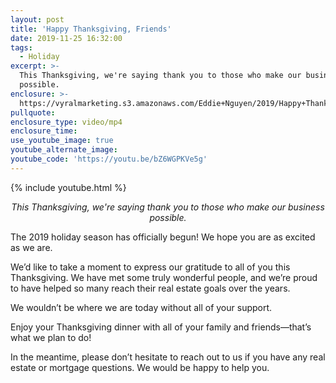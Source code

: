 ```yaml
---
layout: post
title: 'Happy Thanksgiving, Friends'
date: 2019-11-25 16:32:00
tags:
  - Holiday
excerpt: >-
  This Thanksgiving, we're saying thank you to those who make our business
  possible.
enclosure: >-
  https://vyralmarketing.s3.amazonaws.com/Eddie+Nguyen/2019/Happy+Thanksgiving+(1).mp4
pullquote:
enclosure_type: video/mp4
enclosure_time:
use_youtube_image: true
youtube_alternate_image:
youtube_code: 'https://youtu.be/bZ6WGPKVe5g'
---
```


{% include youtube.html %}

<p style="text-align: center;"><em>This Thanksgiving, we're saying thank you to those who make our business possible.</em></p>

The 2019 holiday season has officially begun\! We hope you are as excited as we are.&nbsp;

We’d like to take a moment to express our gratitude to all of you this Thanksgiving. We have met some truly wonderful people, and we’re proud to have helped so many reach their real estate goals over the years.&nbsp;

We wouldn’t be where we are today without all of your support.&nbsp;

Enjoy your Thanksgiving dinner with all of your family and friends—that’s what we plan to do\!&nbsp;

In the meantime, please don’t hesitate to reach out to us if you have any real estate or mortgage questions. We would be happy to help you.&nbsp;